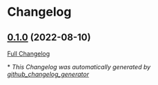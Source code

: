 # Changelog

## [0.1.0](https://github.com/buluma/ansible-role-adminer/tree/0.1.0) (2022-08-10)

[Full Changelog](https://github.com/buluma/ansible-role-adminer/compare/de66fc96502e98ce4cf091e9703ab3d03b045033...0.1.0)



\* *This Changelog was automatically generated by [github_changelog_generator](https://github.com/github-changelog-generator/github-changelog-generator)*
